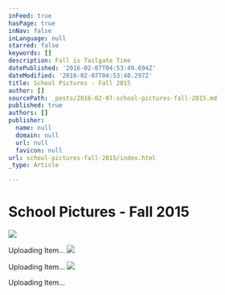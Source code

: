 ```yaml
---
inFeed: true
hasPage: true
inNav: false
inLanguage: null
starred: false
keywords: []
description: Fall is Tailgate Time
datePublished: '2016-02-07T04:53:49.694Z'
dateModified: '2016-02-07T04:53:48.297Z'
title: School Pictures - Fall 2015
author: []
sourcePath: _posts/2016-02-07-school-pictures-fall-2015.md
published: true
authors: []
publisher:
  name: null
  domain: null
  url: null
  favicon: null
url: school-pictures-fall-2015/index.html
_type: Article

---
```

# School Pictures - Fall 2015
![](https://s3-us-west-2.amazonaws.com/the-grid-img/p/2b1722b6a9d42813845cbd7618dc7e24c044c1ae.jpg)

Uploading Item...
![](https://s3-us-west-2.amazonaws.com/the-grid-img/p/41e23b0dae27bb7cb0f3f05a2eb38f3de984e1b8.jpg)

Uploading Item...
![](https://s3-us-west-2.amazonaws.com/the-grid-img/p/8218b7a42e90300d4c299787c7dcada43e58dab4.jpg)

Uploading Item...